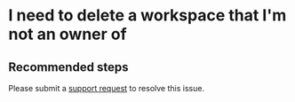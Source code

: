 <properties 
    pageTitle="I need to delete a workspace that I'm not an owner of"
    description="I need to delete a workspace that I'm not an owner of"
    service="microsoft.machinelearning"
    resource="workspaces"
    authors="jajan"
    displayOrder="2"
    selfHelpType="resource"
    supportTopicIds=""
    resourceTags=""
    productPesIds=""
    cloudEnvironments="public"
 />

# I need to delete a workspace that I'm not an owner of

## **Recommended steps**
Please submit a [support request](data-blade:Microsoft_Azure_Support.NewSupportRequestBlade) to resolve this issue.
